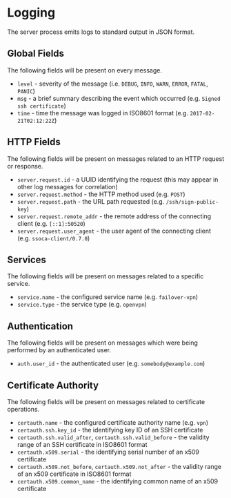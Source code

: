 # Logging

The server process emits logs to standard output in JSON format.


## Global Fields

The following fields will be present on every message.

 * `level` - severity of the message (i.e. `DEBUG`, `INFO`, `WARN`, `ERROR`, `FATAL`, `PANIC`)
 * `msg` - a brief summary describing the event which occurred (e.g. `Signed ssh certificate`)
 * `time` - time the message was logged in ISO8601 format (e.g. `2017-02-21T02:12:22Z`)


## HTTP Fields

The following fields will be present on messages related to an HTTP request or response.

 * `server.request.id` - a UUID identifying the request (this may appear in other log messages for correlation)
 * `server.request.method` - the HTTP method used (e.g. `POST`)
 * `server.request.path` - the URL path requested (e.g. `/ssh/sign-public-key`)
 * `server.request.remote_addr` - the remote address of the connecting client (e.g. `[::1]:50520`)
 * `server.request.user_agent` - the user agent of the connecting client (e.g. `ssoca-client/0.7.0`)


## Services

The following fields will be present on messages related to a specific service.

 * `service.name` - the configured service name (e.g. `failover-vpn`)
 * `service.type` - the service type (e.g. `openvpn`)


## Authentication

The following fields will be present on messages which were being performed by an authenticated user.

 * `auth.user_id` - the authenticated user (e.g. `somebody@example.com`)


## Certificate Authority

The following fields will be present on messages related to certificate operations.

 * `certauth.name` - the configured certificate authority name (e.g. `vpn`)
 * `certauth.ssh.key_id` - the identifying key ID of an SSH certificate
 * `certauth.ssh.valid_after`, `certauth.ssh.valid_before` - the validity range of an SSH certificate in ISO8601 format
 * `certauth.x509.serial` - the identifying serial number of an x509 certificate
 * `certauth.x509.not_before`, `certauth.x509.not_after` - the validity range of an x509 certificate in ISO8601 format
 * `certauth.x509.common_name` - the identifying common name of an x509 certificate
